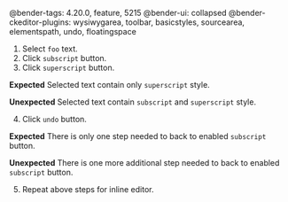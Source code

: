 @bender-tags: 4.20.0, feature, 5215
@bender-ui: collapsed
@bender-ckeditor-plugins: wysiwygarea, toolbar, basicstyles, sourcearea, elementspath, undo, floatingspace

1. Select `foo` text.
2. Click `subscript` button.
3. Click `superscript` button.

**Expected** Selected text contain only `superscript` style.

**Unexpected** Selected text contain `subscript` and `superscript` style.

4. Click `undo` button.

**Expected** There is only one step needed to back to enabled `subscript` button.

**Unexpected** There is one more additional step needed to back to enabled `subscript` button.

5. Repeat above steps for inline editor.
